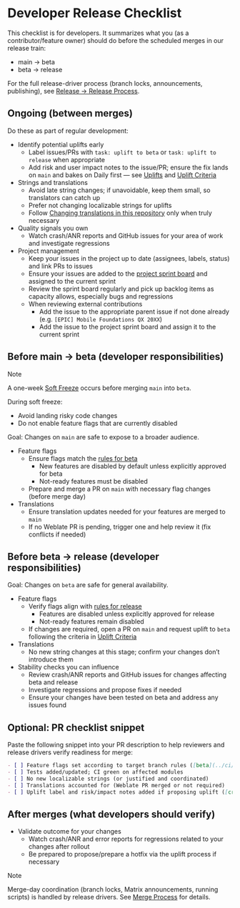 # Developer Release Checklist

This checklist is for developers. It summarizes what you (as a contributor/feature owner) should do before the scheduled merges in our release train:
- main → beta
- beta → release

For the full release-driver process (branch locks, announcements, publishing), see [Release → Release Process](../ci/RELEASE.md).

## Ongoing (between merges)

Do these as part of regular development:

- Identify potential uplifts early
  - Label issues/PRs with `task: uplift to beta` or `task: uplift to release` when appropriate
  - Add risk and user impact notes to the issue/PR; ensure the fix lands on `main` and bakes on Daily first — see [Uplifts](../ci/RELEASE.md#uplifts) and [Uplift Criteria](../ci/RELEASE.md#uplift-criteria)
- Strings and translations
  - Avoid late string changes; if unavoidable, keep them small, so translators can catch up
  - Prefer not changing localizable strings for uplifts
  - Follow [Changing translations in this repository](../contributing/managing-strings.md#-changing-translations-in-the-repo) only when truly necessary
- Quality signals you own
  - Watch crash/ANR reports and GitHub issues for your area of work and investigate regressions
- Project management
  - Keep your issues in the project up to date (assignees, labels, status) and link PRs to issues
  - Ensure your issues are added to the [project sprint board](https://github.com/orgs/thunderbird/projects/20) and assigned to the current sprint
  - Review the sprint board regularly and pick up backlog items as capacity allows, especially bugs and regressions
  - When reviewing external contributions
    - Add the issue to the appropriate parent issue if not done already (e.g. `[EPIC] Mobile Foundations QX 20XX`)
    - Add the issue to the project sprint board and assign it to the current sprint

## Before main → beta (developer responsibilities)

> [!NOTE]
> A one-week [Soft Freeze](../ci/RELEASE.md#soft-freeze) occurs before merging `main` into `beta`.

During soft freeze:
- Avoid landing risky code changes
- Do not enable feature flags that are currently disabled

Goal: Changes on `main` are safe to expose to a broader audience.

- Feature flags
  - Ensure flags match the [rules for beta](../ci/RELEASE.md#feature-flags)
    - New features are disabled by default unless explicitly approved for beta
    - Not-ready features must be disabled
  - Prepare and merge a PR on `main` with necessary flag changes (before merge day)
- Translations
  - Ensure translation updates needed for your features are merged to `main`
  - If no Weblate PR is pending, trigger one and help review it (fix conflicts if needed)

## Before beta → release (developer responsibilities)

Goal: Changes on `beta` are safe for general availability.

- Feature flags
  - Verify flags align with [rules for release](../ci/RELEASE.md#feature-flags)
    - Features are disabled unless explicitly approved for release
    - Not-ready features remain disabled
  - If changes are required, open a PR on `main` and request uplift to `beta` following the criteria in [Uplift Criteria](../ci/RELEASE.md#uplift-criteria)
- Translations
  - No new string changes at this stage; confirm your changes don’t introduce them
- Stability checks you can influence
  - Review crash/ANR reports and GitHub issues for changes affecting beta and release
  - Investigate regressions and propose fixes if needed
  - Ensure your changes have been tested on beta and address any issues found

## Optional: PR checklist snippet

Paste the following snippet into your PR description to help reviewers and release drivers verify readiness for merge:

```markdown
- [ ] Feature flags set according to target branch rules ([beta](../ci/RELEASE.md#feature-flags) / [release](../ci/RELEASE.md#feature-flags))
- [ ] Tests added/updated; CI green on affected modules
- [ ] No new localizable strings (or justified and coordinated)
- [ ] Translations accounted for (Weblate PR merged or not required)
- [ ] Uplift label and risk/impact notes added if proposing uplift ([criteria](../ci/RELEASE.md#uplift-criteria))
```

## After merges (what developers should verify)

- Validate outcome for your changes
  - Watch crash/ANR and error reports for regressions related to your changes after rollout
  - Be prepared to propose/prepare a hotfix via the uplift process if necessary

> [!NOTE]
> Merge-day coordination (branch locks, Matrix announcements, running scripts) is handled by release drivers. See [Merge Process](../ci/RELEASE.md#merge-process) for details.

